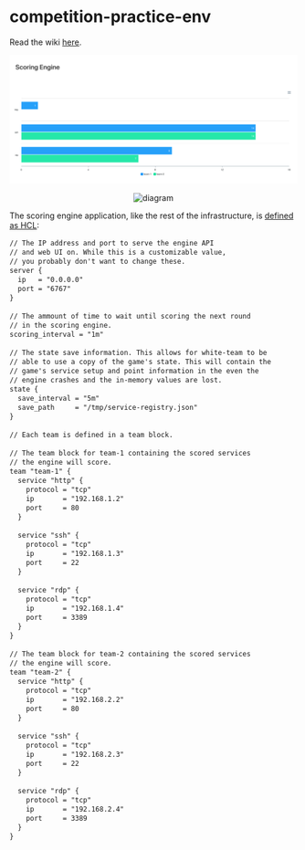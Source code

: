 # competition-practice-env
Read the wiki [here](https://github.com/picatz/competition-practice-env/wiki).

<p align="center">
  <img alt="scoreboard" src="https://github.com/picatz/competition-practice-env/blob/master/scoreboard.png"/>
<p>


<p align="center">
  <img alt="diagram" src="https://github.com/picatz/competition-practice-env/blob/master/diagram.png"/>
<p>

The scoring engine application, like the rest of the infrastructure, is [defined as HCL](https://github.com/picatz/competition-practice-env/blob/master/scoring_engine/template/service_registry.hcl):

```hcl
// The IP address and port to serve the engine API
// and web UI on. While this is a customizable value,
// you probably don't want to change these.
server {
  ip   = "0.0.0.0"
  port = "6767"
}

// The ammount of time to wait until scoring the next round
// in the scoring engine.
scoring_interval = "1m"

// The state save information. This allows for white-team to be
// able to use a copy of the game's state. This will contain the
// game's service setup and point information in the even the
// engine crashes and the in-memory values are lost.
state {
  save_interval = "5m"
  save_path     = "/tmp/service-registry.json"
}

// Each team is defined in a team block.

// The team block for team-1 containing the scored services
// the engine will score.
team "team-1" {
  service "http" {
    protocol = "tcp"
    ip       = "192.168.1.2"
    port     = 80
  }

  service "ssh" {
    protocol = "tcp"
    ip       = "192.168.1.3"
    port     = 22
  }

  service "rdp" {
    protocol = "tcp"
    ip       = "192.168.1.4"
    port     = 3389
  }
}

// The team block for team-2 containing the scored services
// the engine will score.
team "team-2" {
  service "http" {
    protocol = "tcp"
    ip       = "192.168.2.2"
    port     = 80
  }

  service "ssh" {
    protocol = "tcp"
    ip       = "192.168.2.3"
    port     = 22
  }

  service "rdp" {
    protocol = "tcp"
    ip       = "192.168.2.4"
    port     = 3389
  }
}

```